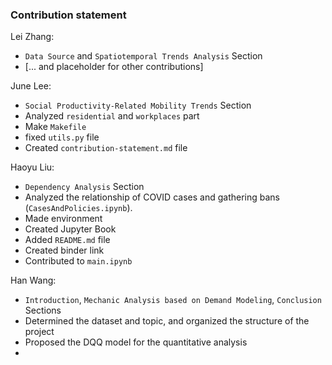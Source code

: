 ### Contribution statement

Lei Zhang:

* `Data Source` and `Spatiotemporal Trends Analysis` Section
* [... and placeholder for other contributions]

June Lee:

* `Social Productivity-Related Mobility Trends` Section
* Analyzed `residential` and `workplaces` part
* Make `Makefile`
* fixed `utils.py` file
* Created `contribution-statement.md` file

Haoyu Liu:
* `Dependency Analysis` Section
* Analyzed the relationship of COVID cases and gathering bans (`CasesAndPolicies.ipynb`).
* Made environment
* Created Jupyter Book
* Added `README.md` file
* Created binder link
* Contributed to `main.ipynb`

Han Wang:
* `Introduction`, `Mechanic Analysis based on Demand Modeling`, `Conclusion` Sections
* Determined the dataset and topic, and organized the structure of the project
* Proposed the DQQ model for the quantitative analysis
* 

